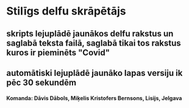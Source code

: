 # Stilīgs delfu skrāpētājs
## skripts lejuplādē jaunākos delfu rakstus un saglabā teksta failā, saglabā tikai tos rakstus kuros ir pieminēts "Covid"
## automātiski lejuplādē jaunāko lapas versiju ik pēc 30 sekundēm
#### Komanda: Dāvis Dābols, Miķelis Kristofers Bernsons, Lisijs, Jelgava

